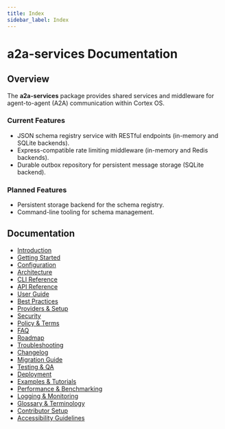 ```yaml
---
title: Index
sidebar_label: Index
---
```


# a2a-services Documentation

## Overview
The **a2a-services** package provides shared services and middleware for agent-to-agent (A2A) communication within Cortex OS.

### Current Features
- JSON schema registry service with RESTful endpoints (in-memory and SQLite backends).
- Express-compatible rate limiting middleware (in-memory and Redis backends).
- Durable outbox repository for persistent message storage (SQLite backend).

### Planned Features
- Persistent storage backend for the schema registry.
- Command-line tooling for schema management.

## Documentation
- [Introduction](./introduction.md)
- [Getting Started](./getting-started.md)
- [Configuration](./configuration.md)
- [Architecture](./architecture.md)
- [CLI Reference](./cli.md)
- [API Reference](./api.md)
- [User Guide](./user-guide.md)
- [Best Practices](./best-practices.md)
- [Providers & Setup](./providers-setup.md)
- [Security](./security.md)
- [Policy & Terms](./policy-terms.md)
- [FAQ](./faq.md)
- [Roadmap](./roadmap.md)
- [Troubleshooting](./troubleshooting.md)
- [Changelog](./changelog.md)
- [Migration Guide](./migration.md)
- [Testing & QA](./testing.md)
- [Deployment](./deployment.md)
- [Examples & Tutorials](./examples.md)
- [Performance & Benchmarking](./performance.md)
- [Logging & Monitoring](./logging-monitoring.md)
- [Glossary & Terminology](./glossary.md)
- [Contributor Setup](./contributing.md)
- [Accessibility Guidelines](./accessibility.md)
